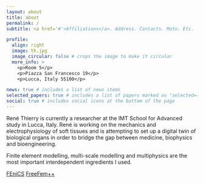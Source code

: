 ```yaml
---
layout: about
title: about
permalink: /
subtitle: <a href='#'>Affiliations</a>. Address. Contacts. Moto. Etc.

profile:
  align: right
  image: th.jpg
  image_circular: false # crops the image to make it circular
  more_info: >
    <p>Room 5</p>
    <p>Piazza San Francesco 19</p>
    <p>Lucca, Italy 55100</p>

news: true # includes a list of news items
selected_papers: true # includes a list of papers marked as "selected={true}"
social: true # includes social icons at the bottom of the page
---
```


René Thierry is currently a researcher at the IMT School for Advanced study in Lucca, Italy. René is working on the mechanics and electrophysiology of soft tissues and is attempting to set up a digital twin of biological organs in order to bridge the gap between medicine, biophysics and bioengineering. 

Finite element modelling, multi-scale modelling and multiphysics are the most important interdependent ingredients I used.

[FEniCS](https://fenicsproject.org/) [FreeFem++](https://fenicsproject.org/)


